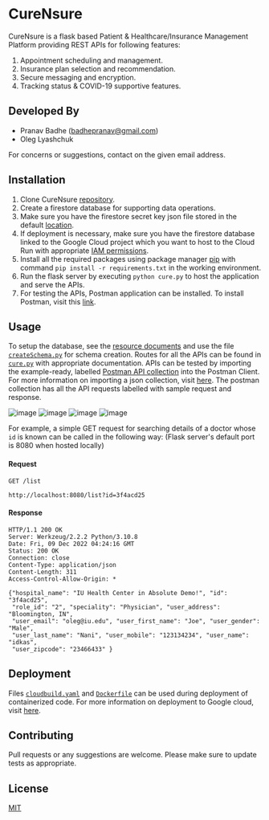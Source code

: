 # CureNsure

CureNsure is a flask based Patient & Healthcare/Insurance Management Platform providing REST APIs for following features:

1. Appointment scheduling and management.
2. Insurance plan selection and recommendation.
3. Secure messaging and encryption.
4. Tracking status & COVID-19 supportive features.

## Developed By
- Pranav Badhe (badhepranav@gmail.com)
- Oleg Lyashchuk

 For concerns or suggestions, contact on the given email address.

## Installation

1. Clone CureNsure [repository](https://github.iu.edu/pbadhe/CureNsure).
2. Create a firestore database for supporting data operations.
3. Make sure you have the firestore secret key json file stored in the default [location](https://github.com/pbadhe/CureNsure/tree/main/credentials).
4. If deployment is necessary, make sure you have the firestore database linked to the Google Cloud project which you want to host to the Cloud Run with
appropriate [IAM permissions](https://cloud.google.com/run/docs/reference/iam/roles).
5. Install all the required packages using package manager [pip](https://pip.pypa.io/en/stable/) with command ```pip install -r
requirements.txt``` in the working environment. 
6. Run the flask server by executing ```python cure.py``` to host the application
and serve the APIs.
7. For testing the APIs, Postman application can be installed. To install Postman, visit this [link](https://www.postman.com/downloads/).

## Usage

To setup the database, see the [resource documents](https://github.com/pbadhe/CureNsure/tree/main/resourceDocs) and use the file [```createSchema.py```](https://github.com/pbadhe/CureNsure/blob/main/createSchema.py) for schema creation. Routes for all the APIs can be found in [```cure.py```](https://github.com/pbadhe/CureNsure/blob/main/cure.py) with appropriate documentation. APIs can be tested by importing the example-ready, labelled [Postman API collection](https://github.com/pbadhe/CureNsure/blob/main/FlaskREST/Localhost.postman_collection.json) into the Postman Client. For more information on importing a json collection, visit [here](https://learning.postman.com/docs/getting-started/importing-and-exporting-data/#converting-postman-collections-from-v1-to-v2). The postman collection has all the API requests labelled with sample request and response.

![image](https://user-images.githubusercontent.com/44113251/212607178-dfb9b81e-9e50-47cd-ac9a-593b2c4dd2a5.png)
![image](https://user-images.githubusercontent.com/44113251/212607242-595927ff-5617-40de-a890-5b94e5607f0f.png)
![image](https://user-images.githubusercontent.com/44113251/212606924-f085b51b-d55a-47d5-a8c1-c4e5a706212f.png)
![image](https://user-images.githubusercontent.com/44113251/212606984-6ea60c87-2924-4080-99b6-75102546265b.png)


For example, a simple GET request for searching details of a doctor whose ```id``` is known can be called in the following way: (Flask server's default port is 8080 when hosted locally)
#### Request

`GET /list`

    http://localhost:8080/list?id=3f4acd25

#### Response

    HTTP/1.1 200 OK
    Server: Werkzeug/2.2.2 Python/3.10.8
    Date: Fri, 09 Dec 2022 04:24:16 GMT
    Status: 200 OK
    Connection: close
    Content-Type: application/json
    Content-Length: 311
    Access-Control-Allow-Origin: *

    {"hospital_name": "IU Health Center in Absolute Demo!", "id": "3f4acd25",
     "role_id": "2", "speciality": "Physician", "user_address": "Bloomington, IN",
     "user_email": "oleg@iu.edu", "user_first_name": "Joe", "user_gender": "Male",
     "user_last_name": "Nani", "user_mobile": "123134234", "user_name": "idkas", 
     "user_zipcode": "23466433" }

## Deployment

Files [```cloudbuild.yaml```](https://github.com/pbadhe/CureNsure/blob/main/cloudbuild.yaml) and [```Dockerfile```](https://github.com/pbadhe/CureNsure/blob/main/Dockerfile) can be used during deployment of containerized code. For more information on deployment to Google cloud, visit [here](https://codelabs.developers.google.com/codelabs/cloud-run-deploy#2).


## Contributing

Pull requests or any suggestions are welcome. Please make sure to update tests as appropriate.

## License

[MIT](https://choosealicense.com/licenses/mit/)

